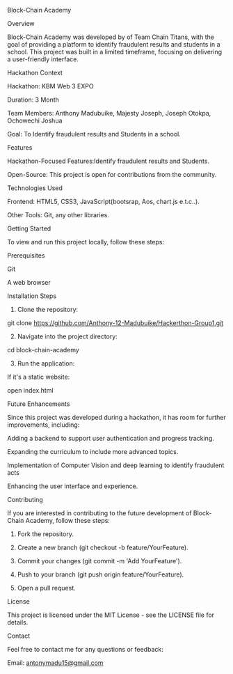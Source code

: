 Block-Chain Academy

Overview

Block-Chain Academy was developed by of Team Chain Titans, with the goal of providing a platform to identify fraudulent results and students in a school. This project was built in a limited timeframe, focusing on delivering a user-friendly interface.

Hackathon Context

Hackathon: KBM Web 3 EXPO

Duration: 3 Month

Team Members: Anthony Madubuike, Majesty Joseph, Joseph Otokpa, Ochowechi Joshua

Goal: To Identify fraudulent results and Students in a school.


Features



Hackathon-Focused Features:Identify fraudulent results and Students.

Open-Source: This project is open for contributions from the community.


Technologies Used

Frontend: HTML5, CSS3, JavaScript(bootsrap, Aos, chart.js e.t.c..).

Other Tools: Git, any other libraries.


Getting Started

To view and run this project locally, follow these steps:

Prerequisites

Git

A web browser


Installation Steps

1. Clone the repository:

git clone https://github.com/Anthony-12-Madubuike/Hackerthon-Group1.git


2. Navigate into the project directory:

cd block-chain-academy


3. Run the application:

If it's a static website:

open index.html




Future Enhancements

Since this project was developed during a hackathon, it has room for further improvements, including:

Adding a backend to support user authentication and progress tracking.

Expanding the curriculum to include more advanced topics.

Implementation of Computer Vision and deep learning to identify fraudulent acts

Enhancing the user interface and experience.


Contributing

If you are interested in contributing to the future development of Block-Chain Academy, follow these steps:

1. Fork the repository.


2. Create a new branch (git checkout -b feature/YourFeature).


3. Commit your changes (git commit -m 'Add YourFeature').


4. Push to your branch (git push origin feature/YourFeature).


5. Open a pull request.



License

This project is licensed under the MIT License - see the LICENSE file for details.

Contact

Feel free to contact me for any questions or feedback:

Email: antonymadu15@gmail.com
